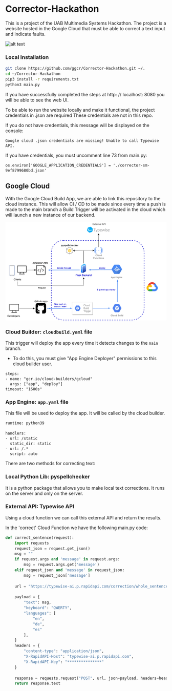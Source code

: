 # Corrector-Hackathon

This is a project of the UAB Multimedia Systems Hackathon.
The project is a website hosted in the Google Cloud that must be able to correct a text input and indicate faults.

![alt text](https://i.gyazo.com/2c2faec952fa46422f02a6f276eb7e56.gif)

### Local Installation

```bash
git clone https://github.com/ggcr/Corrector-Hackathon.git ~/.
cd ~/Corrector-Hackathon
pip3 install -r requirements.txt
python3 main.py
```

If you have successfully completed the steps at http: // localhost: 8080 you will be able to see the web UI.

To be able to run the website locally and make it functional, the project credentials in .json are required
These credentials are not in this repo.

If you do not have credentials, this message will be displayed on the console:
```
Google cloud .json credentials are missing! Unable to call Typewise API.
```
If you have credentials, you must uncomment line 73 from main.py:
```
os.environ['GOOGLE_APPLICATION_CREDENTIALS'] = './corrector-sm-9ef8799680bd.json'
```

## Google Cloud
With the Google Cloud Build App, we are able to link this repository to the cloud instance. This will allow CI / CD to be made since every time a push is made to the main branch a Build Trigger will be activated in the cloud which will launch a new instance of our backend.

![alt text](https://github.com/ggcr/Corrector-Hackathon/blob/main/public/imgs/diagram.drawio.png)

### Cloud Builder: `cloudbuild.yaml` file
This trigger will deploy the app every time it detects changes to the `main` branch.
* To do this, you must give "App Engine Deployer" permissions to this cloud builder user.
```
steps:
- name: "gcr.io/cloud-builders/gcloud"
  args: ["app", "deploy"]
timeout: "1600s"
```
### App Engine: `app.yaml` file
This file will be used to deploy the app. It will be called by the cloud builder.
```
runtime: python39

handlers:
- url: /static
  static_dir: static
- url: /.*
  script: auto
```

There are two methods for correcting text:

### Local Python Lib: pyspellchecker
It is a python package that allows you to make local text corrections. It runs on the server and only on the server.

### External API: Typewise API
Using a cloud function we can call this external API and return the results.

In the 'correct' Cloud Function we have the following main.py code:
```python
def correct_sentence(request):
    import requests
    request_json = request.get_json()
    msg = ""
    if request.args and 'message' in request.args:
        msg = request.args.get('message')
    elif request_json and 'message' in request_json:
        msg = request_json['message']
    
    url = "https://typewise-ai.p.rapidapi.com/correction/whole_sentence"

    payload = {
        "text": msg,
        "keyboard": "QWERTY",
        "languages": [
            "en",
            "de",
            "es"
        ],
    }
    headers = {
        "content-type": "application/json",
        "X-RapidAPI-Host": "typewise-ai.p.rapidapi.com",
        "X-RapidAPI-Key": "***************"
    }

    response = requests.request("POST", url, json=payload, headers=headers)
    return response.text
```

